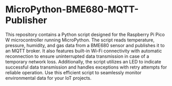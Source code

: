 # MicroPython-BME680-MQTT-Publisher

This repository contains a Python script designed for the Raspberry Pi Pico W microcontroller running MicroPython. The script reads temperature, pressure, humidity, and gas data from a BME680 sensor and publishes it to an MQTT broker. It also features built-in Wi-Fi connectivity with automatic reconnection to ensure uninterrupted data transmission in case of a temporary network loss. Additionally, the script utilizes an LED to indicate successful data transmission and handles exceptions with retry attempts for reliable operation. Use this efficient script to seamlessly monitor environmental data for your IoT projects.
